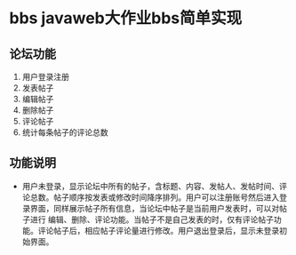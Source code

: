 # bbs javaweb大作业bbs简单实现
## 论坛功能
1.	用户登录注册
2.	发表帖子
3.	编辑帖子
4.	删除帖子
5.	评论帖子
6.	统计每条帖子的评论总数
## 功能说明
- 用户未登录，显示论坛中所有的帖子，含标题、内容、发帖人、发帖时间、评论总数。帖子顺序按发表或修改时间降序排列。用户可以注册账号然后进入登录界面，同样展示帖子所有信息，当论坛中帖子是当前用户发表时，可以对帖子进行 编辑、删除、评论功能。当帖子不是自己发表的时，仅有评论帖子功能。评论帖子后，相应帖子评论量进行修改。用户退出登录后，显示未登录初始界面。
